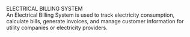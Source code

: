 ELECTRICAL BILLING SYSTEM 
<br> 
An Electrical Billing System is used to track electricity consumption, calculate bills, generate invoices, and manage customer information for utility companies or electricity providers.
